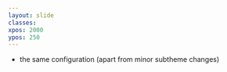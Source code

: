 ```yaml
---
layout: slide
classes:
xpos: 2000
ypos: 250
---
```


- the same configuration
  (apart from minor subtheme changes)